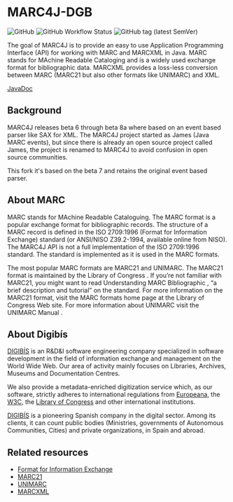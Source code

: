 # MARC4J-DGB

![GitHub](https://img.shields.io/github/license/Digibis/marc4j-dgb) ![GitHub Workflow Status](https://img.shields.io/github/workflow/status/Digibis/marc4j-dgb/Java%20CI) ![GitHub tag (latest SemVer)](https://img.shields.io/github/v/tag/Digibis/marc4j-dgb)


The goal of MARC4J is to provide an easy to use Application Programming Interface (API) for working with MARC and MARCXML in Java. MARC stands for MAchine Readable Cataloging and is a widely used exchange format for bibliographic data. MARCXML provides a loss-less conversion between MARC (MARC21 but also other formats like UNIMARC) and XML.

[JavaDoc](https://digibis.github.io/marc4j-dgb/javadoc/index.html?overview-summary.html)

## Background

MARC4J releases beta 6 through beta 8a where based on an event based parser like SAX for XML. The MARC4J project started as James (Java MARC events), but since there is already an open source project called James, the project is renamed to MARC4J to avoid confusion in open source communities.

This fork it's based on the beta 7 and retains the original event based parser.

## About MARC

MARC stands for MAchine Readable Cataloguing. The MARC format is a popular exchange format for bibliographic records. The structure of a MARC record is defined in the ISO 2709:1996 (Format for Information Exchange) standard (or ANSI/NISO Z39.2-1994, available online from NISO). The MARC4J API is not a full implementation of the ISO 2709:1996 standard. The standard is implemented as it is used in the MARC formats.

The most popular MARC formats are MARC21 and UNIMARC. The MARC21 format is maintained by the Library of Congress . If you’re not familiar with MARC21, you might want to read Understanding MARC Bibliographic , “a brief description and tutorial” on the standard. For more information on the MARC21 format, visit the MARC formats home page at the Library of Congress Web site. For more information about UNIMARC visit the UNIMARC Manual .

## About Digibís

[DIGIBÍS](http://www.digibis.com/en/) is an R&D&I software engineering company specialized in software development in the field of information exchange and management on the World Wide Web. Our area of activity mainly focuses on Libraries, Archives, Museums and Documentation Centres.

We also provide a metadata-enriched digitization service which, as our software, strictly adheres to international regulations from [Europeana](https://www.europeana.eu/es), the [W3C](https://www.w3.org/), the [Library of Congress](https://loc.gov/) and other international institutions.

[DIGIBÍS](http://www.digibis.com/en/) is a pioneering Spanish company in the digital sector. Among its clients, it can count public bodies (Ministries, governments of Autonomous Communities, Cities) and private organizations, in Spain and abroad.

## Related resources

* [Format for Information Exchange](http://www.niso.org/standards/resources/Z39-2.pdf)
* [MARC21](http://www.loc.gov/marc/)
* [UNIMARC](http://www.ifla.org/VI/3/p1996-1/sec-uni.htm)
* [MARCXML](http://www.loc.gov/standards/marcxml/)


